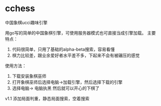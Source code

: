 # cchess
中国象棋ucci趣味引擎

用go写的简单的中国象棋引擎，可使用服务器模式也可直接当成引擎加载。
主要特点：
  1. 代码很简单，只用了基础的alpha-beta搜索，容易看懂
  2. 棋力比较差，跟业余爱好者水平差不多，下起来不会有被碾压的感觉

使用方法：
1. 下载安装象棋巫师
2. 打开象棋巫师后选择电脑->加载引擎，然后选择下载的引擎
3. 选择电脑-> 电脑执黑 然后就可以开心的下棋了

v1.1
添加局面判重，静态局面搜索，空着搜索
